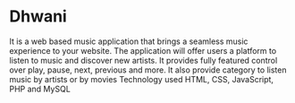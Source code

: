 # Dhwani
It is a web based music application that brings a
seamless music experience to your website. The
application will offer users a platform to listen to
music and discover new artists. It provides fully
featured control over play, pause, next, previous
and more. It also provide category to listen music by
artists or by movies
Technology used HTML, CSS, JavaScript, PHP and
MySQL
